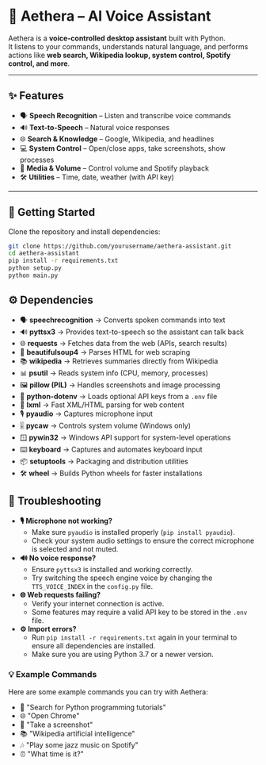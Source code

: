 # 🤖 Aethera – AI Voice Assistant  

Aethera is a **voice-controlled desktop assistant** built with Python.  
It listens to your commands, understands natural language, and performs actions like **web search, Wikipedia lookup, system control, Spotify control, and more**.  

---

## ✨ Features  

- 🗣️ **Speech Recognition** – Listen and transcribe voice commands  
- 🔊 **Text-to-Speech** – Natural voice responses  
- 🌐 **Search & Knowledge** – Google, Wikipedia, and headlines  
- 💻 **System Control** – Open/close apps, take screenshots, show processes  
- 🎵 **Media & Volume** – Control volume and Spotify playback  
- 🛠️ **Utilities** – Time, date, weather (with API key)  

---

## 🚀 Getting Started  

Clone the repository and install dependencies:  

```bash
git clone https://github.com/yourusername/aethera-assistant.git
cd aethera-assistant
pip install -r requirements.txt
python setup.py
python main.py
```

## ⚙️ Dependencies
- 🗣️ **speechrecognition** → Converts spoken commands into text  
- 🔊 **pyttsx3** → Provides text-to-speech so the assistant can talk back  
- 🌐 **requests** → Fetches data from the web (APIs, search results)  
- 📖 **beautifulsoup4** → Parses HTML for web scraping  
- 📚 **wikipedia** → Retrieves summaries directly from Wikipedia  
- 📊 **psutil** → Reads system info (CPU, memory, processes)  
- 🖼️ **pillow (PIL)** → Handles screenshots and image processing  
- 🔑 **python-dotenv** → Loads optional API keys from a `.env` file  
- 📄 **lxml** → Fast XML/HTML parsing for web content  
- 🎙️ **pyaudio** → Captures microphone input  
- 🎚️ **pycaw** → Controls system volume (Windows only)  
- 🪟 **pywin32** → Windows API support for system-level operations  
- ⌨️ **keyboard** → Captures and automates keyboard input  
- 📦 **setuptools** → Packaging and distribution utilities  
- 🛠️ **wheel** → Builds Python wheels for faster installations  

## 🔧 Troubleshooting

* **🎙️ Microphone not working?**
  * Make sure `pyaudio` is installed properly (`pip install pyaudio`).
  * Check your system audio settings to ensure the correct microphone is selected and not muted.
* **🔊 No voice response?**
  * Ensure `pyttsx3` is installed and working correctly.
  * Try switching the speech engine voice by changing the `TTS_VOICE_INDEX` in the `config.py` file.
* **🌐 Web requests failing?**
  * Verify your internet connection is active.
  * Some features may require a valid API key to be stored in the `.env` file.
* **⚙️ Import errors?**
  * Run `pip install -r requirements.txt` again in your terminal to ensure all dependencies are installed.
  * Make sure you are using Python 3.7 or a newer version.

### 💡 Example Commands

Here are some example commands you can try with Aethera:
* 🔎 "Search for Python programming tutorials"
* 🌐 "Open Chrome"
* 📸 "Take a screenshot"
* 📚 "Wikipedia artificial intelligence"
* 🎶 "Play some jazz music on Spotify"
* ⏰ "What time is it?"
